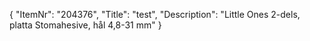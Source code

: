 {
  "ItemNr": "204376",
  "Title": "test",
  "Description": "Little Ones 2-dels, platta Stomahesive, hål 4,8-31 mm"
}